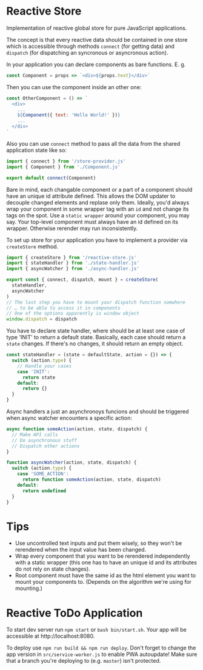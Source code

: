 # Reactive Store

Implementation of reactive global store for pure JavaScript applications.

The concept is that every reactive data should be contained in one store
which is accessible through methods `connect` (for getting data) and `dispatch`
(for dispatching an syncronous or asyncronous action).

In your application you can declare components as bare functions. E. g.

```javascript
const Component = props => `<div>${props.text}</div>`
```

Then you can use the component inside an other one:

```javascript
const OtherComponent = () => `
  <div>
    ...
    ${Component({ text: 'Hello World!' })}
    ...
  </div>
`
```

Also you can use `connect` method to pass all the data from the shared application state like so:

```javascript
import { connect } from '/store-provider.js'
import { Component } from './Component.js'

export default connect(Component)
```

Bare in mind, each changable component or a part of a component
should have an unique id attribute defined.
This allows the DOM updater to decouple changed elements
and replase only them.
Ideally, you'd always wrap your component in some wrapper tag with an `id` and not change its tags on the spot.
Use a `static wrapper` around your component, you may say.
Your top-level component must always have an id defined on its wrapper.
Otherwise rerender may run inconsistently.

To set up store for your application you have to implement a provider via
`createStore` method.

```javascript
import { createStore } from '/reactive-store.js'
import { stateHandler } from './state-handler.js'
import { asyncWatcher } from './async-handler.js'

export const { connect, dispatch, mount } = createStore(
  stateHandler,
  asyncWatcher
)
// The last step you have to mount your dispatch function somwhere
// … to be able to access it in components
// One of the options apparently is window object
window.dispatch = dispatch
```

You have to declare state handler, where should be at least one case of type 'INIT'
to return a default state.
Basically, each case should return a `state` changes.
If there's no changes, it should return an empty object.

```javascript
const stateHandler = (state = defaultState, action = {}) => {
  switch (action.type) {
    // Handle your cases
    case 'INIT':
      return state
    default:
      return {}
  }
}
```

Async handlers a just an asynchronoys funcions
and should be triggered when async watcher encounters a specific action:

```javascript
async function someAction(action, state, dispatch) {
  // Make API calls
  // Do asynchronous stuff
  // Dispatch other actions
}

function asyncWatcher(action, state, dispatch) {
  switch (action.type) {
    case 'SOME_ACTION':
      return function someAction(action, state, dispatch)
    default:
      return undefined
  }
}
```

# Tips

- Use uncontrolled text inputs and put them wisely, so they won't be rerendered when the input value has been changed.
- Wrap every component that you want to be rerendered independently with a static wrapper (this one has to have an unique id and its attributes do not rely on state changes).
- Root component must have the same id as the html element you want to mount your components to. (Depends on the algorithm we're using for mounting.)

# Reactive ToDo Application

To start dev server run `npm start` or `bash bin/start.sh`. Your app will be accessible at
http://localhost:8080.

To deploy use `npm run build && npm run deploy`.
Don't forget to change the app version in `src/service-worker.js` to enable PWA autoupdate!
Make sure that a branch you're deploying to (e.g. `master`) isn't protected.
